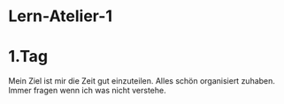 # Lern-Atelier-1
# 1.Tag
Mein Ziel ist mir die Zeit gut einzuteilen.
Alles schön organisiert zuhaben.
Immer fragen wenn ich was nicht verstehe.
